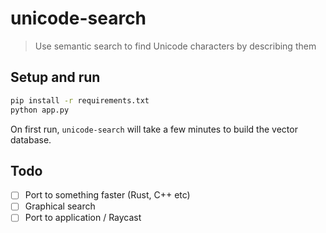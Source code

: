 # unicode-search

> Use semantic search to find Unicode characters by describing them

## Setup and run
```bash
pip install -r requirements.txt
python app.py
```
On first run, `unicode-search` will take a few minutes to build the vector database.

## Todo
- [ ] Port to something faster (Rust, C++ etc)
- [ ] Graphical search
- [ ] Port to application / Raycast
